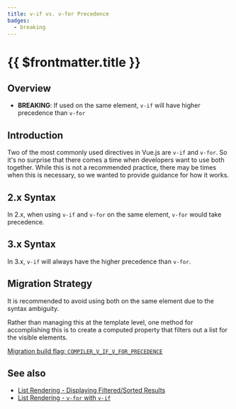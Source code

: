 ```yaml
---
title: v-if vs. v-for Precedence
badges:
  - breaking
---
```


# {{ $frontmatter.title }} <MigrationBadges :badges="$frontmatter.badges" />

## Overview

- **BREAKING**: If used on the same element, `v-if` will have higher precedence than `v-for`

## Introduction

Two of the most commonly used directives in Vue.js are `v-if` and `v-for`. So it's no surprise that there comes a time when developers want to use both together. While this is not a recommended practice, there may be times when this is necessary, so we wanted to provide guidance for how it works.

## 2.x Syntax

In 2.x, when using `v-if` and `v-for` on the same element, `v-for` would take precedence.

## 3.x Syntax

In 3.x, `v-if` will always have the higher precedence than `v-for`.

## Migration Strategy

It is recommended to avoid using both on the same element due to the syntax ambiguity.

Rather than managing this at the template level, one method for accomplishing this is to create a computed property that filters out a list for the visible elements.

[Migration build flag: `COMPILER_V_IF_V_FOR_PRECEDENCE`](migration-build.html)

## See also

- [List Rendering - Displaying Filtered/Sorted Results](/guide/list.html#displaying-filtered-sorted-results)
- [List Rendering - `v-for` with `v-if`](/guide/list.html#v-for-with-v-if)
